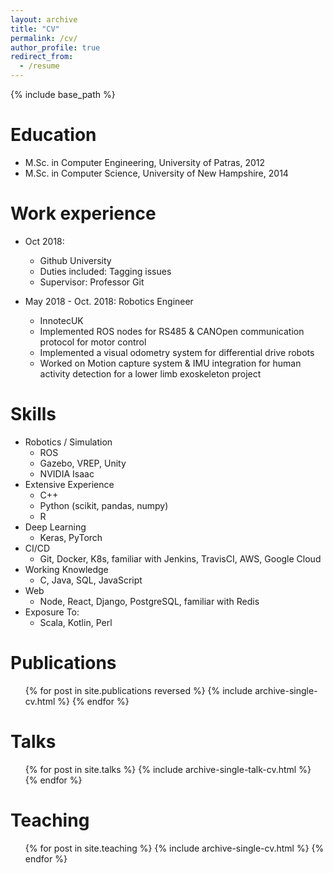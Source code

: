 ```yaml
---
layout: archive
title: "CV"
permalink: /cv/
author_profile: true
redirect_from:
  - /resume
---
```


{% include base_path %}

Education
======
* M.Sc. in Computer Engineering, University of Patras, 2012
* M.Sc. in Computer Science, University of New Hampshire, 2014

Work experience
======
* Oct 2018: 
  * Github University
  * Duties included: Tagging issues
  * Supervisor: Professor Git

* May 2018 - Oct. 2018: Robotics Engineer
  * InnotecUK
  * Implemented ROS nodes for RS485 & CANOpen communication protocol for motor control
  * Implemented a visual odometry system for differential drive robots
  * Worked on Motion capture system & IMU integration for human activity detection for a lower limb exoskeleton project
  
Skills
======
* Robotics / Simulation
  * ROS
  * Gazebo, VREP, Unity
  * NVIDIA Isaac
* Extensive Experience
  * C++
  * Python (scikit, pandas, numpy)
  * R
* Deep Learning
  * Keras, PyTorch
* CI/CD
  * Git, Docker, K8s, familiar with Jenkins, TravisCI, AWS, Google Cloud
* Working Knowledge
  * C, Java, SQL, JavaScript
* Web
  * Node, React, Django, PostgreSQL, familiar with Redis
* Exposure To:
  * Scala, Kotlin, Perl


Publications
======
  <ul>{% for post in site.publications reversed %}
    {% include archive-single-cv.html %}
  {% endfor %}</ul>
  
Talks
======
  <ul>{% for post in site.talks %}
    {% include archive-single-talk-cv.html %}
  {% endfor %}</ul>
  
Teaching
======
  <ul>{% for post in site.teaching %}
    {% include archive-single-cv.html %}
  {% endfor %}</ul>
  
